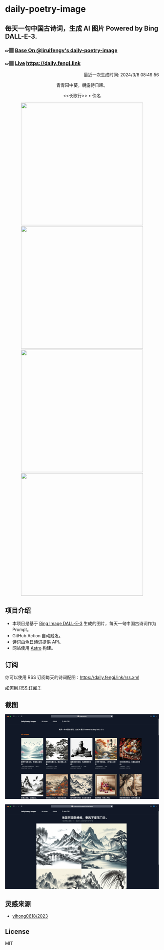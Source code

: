 
# daily-poetry-image

## 每天一句中国古诗词，生成 AI 图片 Powered by Bing DALL-E-3.

### 👉🏽 [Base On @liruifengv's daily-poetry-image](https://github.com/liruifengv/daily-poetry-image)

### 👉🏽 [Live](https://daily.fengj.link) https://daily.fengj.link

<p align="right">
  最近一次生成时间: 2024/3/8 08:49:56
</p>
<p align="center">
青青园中葵，朝露待日晞。
</p>
<p align="center">
<<长歌行>> • 佚名
</p>
<p align="center">
<img src="https://tse2.mm.bing.net/th/id/OIG4.3hTECna6UhPxQmLrmNRX" height="400" width="400" />
<img src="https://tse3.mm.bing.net/th/id/OIG4.kaun5Y.K8W3Pk_pOx6V0" height="400" width="400" />
<img src="https://tse2.mm.bing.net/th/id/OIG4.aXi7XxpPmjOpg4EFxHpY" height="400" width="400" />
<img src="https://tse4.mm.bing.net/th/id/OIG4.6D12yQXftNsfyk7Ob.rz" height="400" width="400" />
</p>

## 项目介绍

-   本项目是基于 [Bing Image DALL-E-3](https://www.bing.com/images/create) 生成的图片，每天一句中国古诗词作为 Prompt。
-   GitHub Action 自动触发。
-   诗词由[今日诗词](https://www.jinrishici.com/)提供 API。
-   网站使用 [Astro](https://astro.build) 构建。

## 订阅

你可以使用 RSS 订阅每天的诗词配图：https://daily.fengj.link/rss.xml

[如何用 RSS 订阅？](https://zhuanlan.zhihu.com/p/55026716)

## 截图

![图片列表](./screenshots/Snipaste_2023-12-28_21-00-26.png)

![图片详情](./screenshots/Snipaste_2023-12-28_21-00-53.png)

## 灵感来源

-   [yihong0618/2023](https://github.com/yihong0618/2023)

## License

MIT
